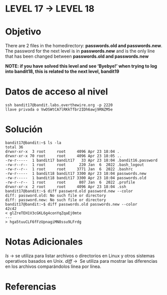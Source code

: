 # LEVEL 17 → LEVEL 18
# Objetivo
There are 2 files in the homedirectory: **passwords.old and passwords.new**. The password for the next level is in **passwords.new** and is the only line that has been changed between **passwords.old and passwords.new**

**NOTE: if you have solved this level and see ‘Byebye!’ when trying to log into bandit18, this is related to the next level, bandit19**
# Datos de acceso al nivel
```
ssh bandit17@bandit.labs.overthewire.org -p 2220
llave privada o VwOSWtCA7lRKkTfbr2IDh6awj9RNZM5e
```
# Solución
```
bandit17@bandit:~$ ls -la
total 36
drwxr-xr-x  3 root     root     4096 Apr 23 18:04 .
drwxr-xr-x 70 root     root     4096 Apr 23 18:05 ..
-rw-r-----  1 bandit17 bandit17   33 Apr 23 18:04 .bandit16.password
-rw-r--r--  1 root     root      220 Jan  6  2022 .bash_logout
-rw-r--r--  1 root     root     3771 Jan  6  2022 .bashrc
-rw-r-----  1 bandit18 bandit17 3300 Apr 23 18:04 passwords.new
-rw-r-----  1 bandit18 bandit17 3300 Apr 23 18:04 passwords.old
-rw-r--r--  1 root     root      807 Jan  6  2022 .profile
drwxr-xr-x  2 root     root     4096 Apr 23 18:04 .ssh
bandit17@bandit:~$ diff password.old password.new --color
diff: password.old: No such file or directory
diff: password.new: No such file or directory
bandit17@bandit:~$ diff passwords.old passwords.new --color
42c42
< glZreTEH1V3cGKL6g4conYqZqaEj0mte
---
> hga5tuuCLF6fFzUpnagiMN8ssu9LFrdg
```
# Notas Adicionales
_ls_  → se utiliza para listar archivos o directorios en Linux y otros sistemas operativos basados en Unix.
_diff_ →  Se utiliza para mostrar las diferencias en los archivos comparándolos línea por línea.
# Referencias